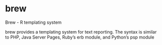 # brew
Brew - R templating system

brew provides a templating system for text reporting. The syntax is similar to PHP, Java Server Pages, Ruby’s erb module, and Python’s psp module
